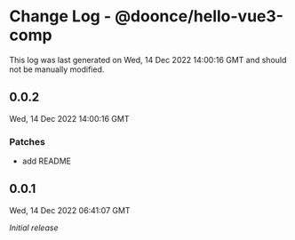 # Change Log - @doonce/hello-vue3-comp

This log was last generated on Wed, 14 Dec 2022 14:00:16 GMT and should not be manually modified.

## 0.0.2
Wed, 14 Dec 2022 14:00:16 GMT

### Patches

- add README

## 0.0.1
Wed, 14 Dec 2022 06:41:07 GMT

_Initial release_

